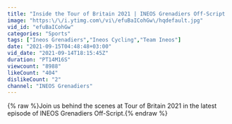 ```yaml
---
title: "Inside the Tour of Britain 2021 | INEOS Grenadiers Off-Script | Behind the Scenes Highlights"
image: "https:\/\/i.ytimg.com\/vi\/efuBaICohGw\/hqdefault.jpg"
vid_id: "efuBaICohGw"
categories: "Sports"
tags: ["Ineos Grenadiers","Ineos Cycling","Team Ineos"]
date: "2021-09-15T04:48:48+03:00"
vid_date: "2021-09-14T18:15:45Z"
duration: "PT14M16S"
viewcount: "8988"
likeCount: "404"
dislikeCount: "2"
channel: "INEOS Grenadiers"
---
```

{% raw %}Join us behind the scenes at Tour of Britain 2021 in the latest episode of INEOS Grenadiers Off-Script.{% endraw %}
